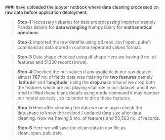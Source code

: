 ###I have uploaded the jupyter notbook where data cleaning processed on raw data before application deployment.
> **Step-1**
    Necessary liabaries for data preprocessing imported namely
    Pandas liabary for **data wrangling**
    Numpy libary for **mathametical operaions**
    
> **Step-2**
    imported the raw datafile using pd.read_csv('open_pubs') command as data stored in comma seperated values format.
    
> **Step-3**
    Data shape checked using df.shape
    Here we having 9 no. of features and 51330 records(rows).

> **Step-4**
    Checked the null values if any available in our raw dataset
    almost **767** no. of fields data was missing for **two features** namely '**latitude**' and '**longitude**'
    using the **drop.na**command we drop both the features which are not playing vital role in our dataset, and if we       tried to filled these blank details using mode command it may hamper our model acuracy , so its better to drop         these features. 
    
> **Step-5**
    Here after cleaning the data we once again check the datashape to know the revised / updated data size after data       cleaning.
    Now we having 9 mo. of features and 50,563 no. of records.
    
> **Step-6**
    Here we will save the clean data in csv file as clean_open_pub_data.

